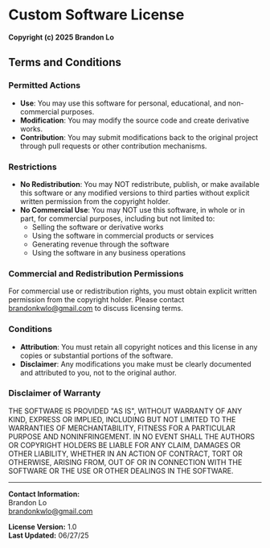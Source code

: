 # Custom Software License

**Copyright (c) 2025 Brandon Lo**

## Terms and Conditions

### Permitted Actions

- **Use**: You may use this software for personal, educational, and non-commercial purposes.
- **Modification**: You may modify the source code and create derivative works.
- **Contribution**: You may submit modifications back to the original project through pull requests or other contribution mechanisms.

### Restrictions

- **No Redistribution**: You may NOT redistribute, publish, or make available this software or any modified versions to third parties without explicit written permission from the copyright holder.
- **No Commercial Use**: You may NOT use this software, in whole or in part, for commercial purposes, including but not limited to:
  - Selling the software or derivative works
  - Using the software in commercial products or services
  - Generating revenue through the software
  - Using the software in any business operations

### Commercial and Redistribution Permissions

For commercial use or redistribution rights, you must obtain explicit written permission from the copyright holder. Please contact brandonkwlo@gmail.com to discuss licensing terms.

### Conditions

- **Attribution**: You must retain all copyright notices and this license in any copies or substantial portions of the software.
- **Disclaimer**: Any modifications you make must be clearly documented and attributed to you, not to the original author.

### Disclaimer of Warranty

THE SOFTWARE IS PROVIDED "AS IS", WITHOUT WARRANTY OF ANY KIND, EXPRESS OR IMPLIED, INCLUDING BUT NOT LIMITED TO THE WARRANTIES OF MERCHANTABILITY, FITNESS FOR A PARTICULAR PURPOSE AND NONINFRINGEMENT. IN NO EVENT SHALL THE AUTHORS OR COPYRIGHT HOLDERS BE LIABLE FOR ANY CLAIM, DAMAGES OR OTHER LIABILITY, WHETHER IN AN ACTION OF CONTRACT, TORT OR OTHERWISE, ARISING FROM, OUT OF OR IN CONNECTION WITH THE SOFTWARE OR THE USE OR OTHER DEALINGS IN THE SOFTWARE.

---

**Contact Information:**  
Brandon Lo  
brandonkwlo@gmail.com

**License Version:** 1.0  
**Last Updated:** 06/27/25
